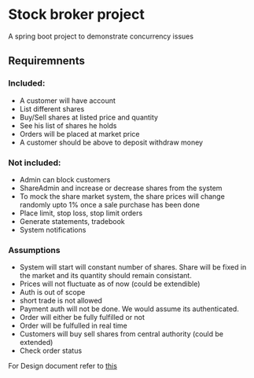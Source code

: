 # Stock broker project

A spring boot project to demonstrate concurrency issues

## Requiremnents
### Included:
* A customer will have account
* List different shares
* Buy/Sell shares at listed price and quantity
* See his list of shares he holds
* Orders will be placed at market price
* A customer should be above to deposit withdraw money

### Not included:
* Admin can block customers
* ShareAdmin and increase or decrease shares from the system
* To mock the share market system, the share prices will change randomly upto 1% once a sale purchase has been done
* Place limit, stop loss, stop limit orders
* Generate statements, tradebook
* System notifications

### Assumptions
* System will start will constant number of shares. Share will be fixed in the market and its quantity should remain consistant.
* Prices will not fluctuate as of now (could be extendible)
* Auth is out of scope
* short trade is not allowed
* Payment auth will not be done. We would assume its authenticated.
* Order will either be fully fulfilled or not
* Order will be fulfulled in real time
* Customers will buy sell shares from central authority (could be extended)
* Check order status

For Design document refer to [this](design.md)
